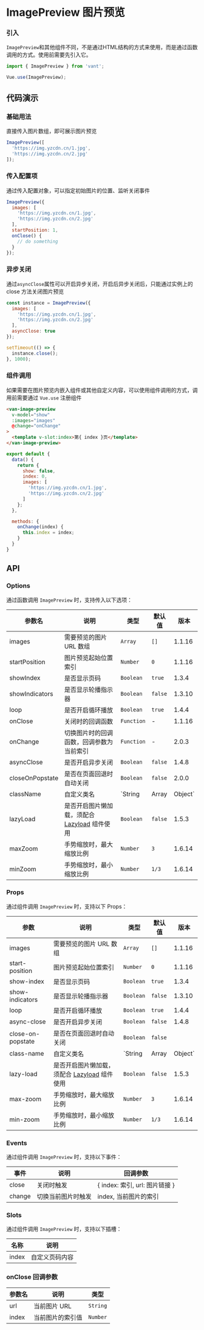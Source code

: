 # ImagePreview 图片预览

### 引入

`ImagePreview`和其他组件不同，不是通过HTML结构的方式来使用，而是通过函数调用的方式。使用前需要先引入它。

```js
import { ImagePreview } from 'vant';

Vue.use(ImagePreview);
```

## 代码演示

### 基础用法

直接传入图片数组，即可展示图片预览

```javascript
ImagePreview([
  'https://img.yzcdn.cn/1.jpg',
  'https://img.yzcdn.cn/2.jpg'
]);
```

### 传入配置项

通过传入配置对象，可以指定初始图片的位置、监听关闭事件

```javascript
ImagePreview({
  images: [
    'https://img.yzcdn.cn/1.jpg',
    'https://img.yzcdn.cn/2.jpg'
  ],
  startPosition: 1,
  onClose() {
    // do something
  }
});
```

### 异步关闭

通过`asyncClose`属性可以开启异步关闭，开启后异步关闭后，只能通过实例上的 close 方法关闭图片预览

```javascript
const instance = ImagePreview({
  images: [
    'https://img.yzcdn.cn/1.jpg',
    'https://img.yzcdn.cn/2.jpg'
  ],
  asyncClose: true
});

setTimeout(() => {
  instance.close();
}, 1000);
```

### 组件调用

如果需要在图片预览内嵌入组件或其他自定义内容，可以使用组件调用的方式，调用前需要通过 `Vue.use` 注册组件

```html
<van-image-preview
  v-model="show"
  :images="images"
  @change="onChange"
>
  <template v-slot:index>第{ index }页</template>
</van-image-preview>
```

```js
export default {
  data() {
    return {
      show: false,
      index: 0,
      images: [
        'https://img.yzcdn.cn/1.jpg',
        'https://img.yzcdn.cn/2.jpg'
      ]
    };
  },

  methods: {
    onChange(index) {
      this.index = index;
    }
  }
}
```

## API

### Options

通过函数调用 `ImagePreview` 时，支持传入以下选项：

| 参数名 | 说明 | 类型 | 默认值 | 版本 |
|------|------|------|------|------|
| images | 需要预览的图片 URL 数组 | `Array` | `[]` | 1.1.16 |
| startPosition | 图片预览起始位置索引 | `Number` | `0` | 1.1.16 |
| showIndex | 是否显示页码 | `Boolean` | `true` | 1.3.4 |
| showIndicators | 是否显示轮播指示器 | `Boolean` | `false` | 1.3.10 |
| loop | 是否开启循环播放 | `Boolean` | `true` | 1.4.4 |
| onClose | 关闭时的回调函数 | `Function` | - | 1.1.16 |
| onChange | 切换图片时的回调函数，回调参数为当前索引 | `Function` | - | 2.0.3 |
| asyncClose | 是否开启异步关闭 | `Boolean` | `false` | 1.4.8 |
| closeOnPopstate | 是否在页面回退时自动关闭 | `Boolean` | `false` | 2.0.0 |
| className | 自定义类名 | `String | Array | Object` | - | 1.5.2 |
| lazyLoad | 是否开启图片懒加载，须配合 [Lazyload](#/zh-CN/lazyload) 组件使用 | `Boolean` | `false` | 1.5.3 |
| maxZoom | 手势缩放时，最大缩放比例 | `Number` | `3` | 1.6.14 |
| minZoom | 手势缩放时，最小缩放比例 | `Number` | `1/3` | 1.6.14 |

### Props

通过组件调用 `ImagePreview` 时，支持以下 Props：

| 参数 | 说明 | 类型 | 默认值 | 版本 |
|------|------|------|------|------|
| images | 需要预览的图片 URL 数组 | `Array` | `[]` | 1.1.16 |
| start-position | 图片预览起始位置索引 | `Number` | `0` | 1.1.16 |
| show-index | 是否显示页码 | `Boolean` | `true` | 1.3.4 |
| show-indicators | 是否显示轮播指示器 | `Boolean` | `false` | 1.3.10 |
| loop | 是否开启循环播放 | `Boolean` | `true` | 1.4.4 |
| async-close | 是否开启异步关闭 | `Boolean` | `false` | 1.4.8 |
| close-on-popstate | 是否在页面回退时自动关闭 | `Boolean` | `false` |
| class-name | 自定义类名 | `String | Array | Object` | - | 1.5.2 |
| lazy-load | 是否开启图片懒加载，须配合 [Lazyload](#/zh-CN/lazyload) 组件使用 | `Boolean` | `false` | 1.5.3 |
| max-zoom | 手势缩放时，最大缩放比例 | `Number` | `3` | 1.6.14 |
| min-zoom | 手势缩放时，最小缩放比例 | `Number` | `1/3` | 1.6.14 |

### Events

通过组件调用 `ImagePreview` 时，支持以下事件：

| 事件 | 说明 | 回调参数 |
|------|------|------|
| close | 关闭时触发 | { index: 索引, url: 图片链接 } |
| change | 切换当前图片时触发 | index, 当前图片的索引 |

### Slots

通过组件调用 `ImagePreview` 时，支持以下插槽：

| 名称 | 说明 |
|------|------|
| index | 自定义页码内容 |

### onClose 回调参数

| 参数名 | 说明 | 类型 |
|------|------|------|
| url | 当前图片 URL | `String` |
| index | 当前图片的索引值 | `Number` |
